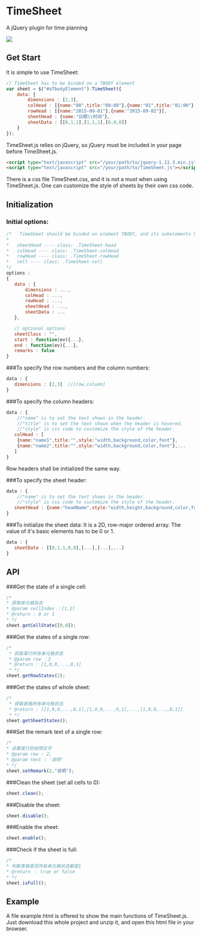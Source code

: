 # TimeSheet
A jQuery plugin for time planning

![](http://static.oschina.net/uploads/space/2015/0914/165147_Xtq0_1047422.png)  

## Get Start 
It is simple to use TimeSheet:

```javascript
// TimeSheet has to be binded on a TBODY element
var sheet = $("#aTbodyElement").TimeSheet({
    data: {
        dimensions : [2,3],
        colHead : [{name:"00",title:"00:00"},{name:"01",title:"01:00"},{name:"02",title:"02:00"}],
        rowHead : [{name:"2015-09-01"},{name:"2015-09-02"}],
        sheetHead : {name:"日期\\时间"},
        sheetData : [[0,1,1],[1,1,1],[0,0,0]]
    }
});
```

TimeSheet.js relies on jQuery, so jQuery must be included in your page before TimeSheet.js.

```HTML
<script type="text/javascript" src="/your/path/to/jquery-1.11.3.min.js"></script>
<script type="text/javascript" src="/your/path/to/TimeSheet.js"></script>
```

There is a css file TimeSheet.css, and it is not a must when using TimeSheet.js. One can customize the style of sheets by their own css code.

## Initialization
        
### Initial options:
```javascript
/*   TimeSheet should be binded on element TBODY, and its subelements have some default classes as follow:
*
*   sheetHead ---- class: .TimeSheet-head
*   colHead ---- class: .TimeSheet-colHead
*   rowHead ---- class: .TimeSheet-rowHead
*   cell ---- class: .TimeSheet-cell
*/
options :
{
   data : {
       dimensions : ..., 
       colHead : ...,
       rowHead : ...,
       sheetHead : ...,
       sheetData : ...    
   },

   // optional options
   sheetClass : "",
   start : function(ev){...},
   end : function(ev){...},
   remarks : false
}
```

###To specify the row numbers and the column numbers:
```javascript
data : {
   dimensions : [2,3]  //[row,column]
}
```

###To specify the column headers:
```javascript
data : {
    //"name" is to set the text shown in the header.
    //"title" is to set the text shown when the header is hovered.
    //"style" is css code to customize the style of the header.
   colHead : [
    {name:"name1",title:"",style:"width,background,color,font"},
    {name:"name2",title:"",style:"width,background,color,font"},...
   ]
}
```
Row headers shall be initialized the same way.

###To specify the sheet header:
```javascript
data : {
    //"name" is to set the text shown in the header.
    //"style" is css code to customize the style of the header.
   sheetHead : {name:"headName",style:"width,height,background,color,font"}
}
```

###To initialize the sheet data:
It is a 2D, row-major ordered array. The value of it's basic elements has to be 0 or 1.
```javascript
data : {
   sheetData : [[0,1,1,0,0],[...],[...],...]
}
```

## API
###Get the state of a single cell:
```javascript
/*
* 获取单元格状态
* @param cellIndex ：[1,2]
* @return : 0 or 1
* */
sheet.getCellState([0,0]);
```

###Get the states of a single row:
```javascript
/*
 * 获取某行所有单元格状态
 * @param row ：2
 * @return : [1,0,0,...,0,1]
 * */
sheet.getRowStates(2);
```

###Get the states of whole sheet:
```javascript
/*
 * 获取表格所有单元格状态
 * @return : [[1,0,0,...,0,1],[1,0,0,...,0,1],...,[1,0,0,...,0,1]]
 * */
sheet.getSheetStates();
```

###Set the remark text of a single row:
```javascript
/*
* 设置某行的说明文字
* @param row : 2,
* @param text : '说明'
* */
sheet.setRemark(2,"说明");
```

###Clean the sheet (set all cells to 0):
```javascript
sheet.clean();
```

###Disable the sheet:
```javascript
sheet.disable();
```

###Enable the sheet:
```javascript
sheet.enable();
```

###Check if the sheet is full:
```javascript
/*
* 判断表格是否所有单元格状态都是1
* @return ： true or false
* */
sheet.isFull();
```

## Example 
A file example.html is offered to show the main functions of TimeSheet.js. Just download this whole project and unzip it, and open this html file in your browser. 

